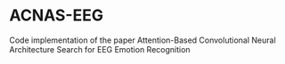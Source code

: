 # ACNAS-EEG
Code implementation of the paper Attention-Based Convolutional Neural Architecture Search for EEG Emotion Recognition
